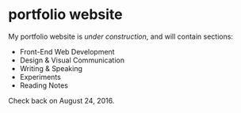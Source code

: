 # portfolio website
My portfolio website is *under construction*, and will contain sections:

- Front-End Web Development
- Design & Visual Communication
- Writing & Speaking
- Experiments
- Reading Notes

Check back on August 24, 2016.
